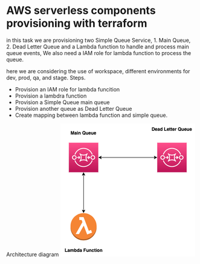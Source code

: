 # AWS serverless components provisioning with terraform

in this task we are provisioning two Simple Queue Service, 1. Main Queue, 2. Dead Letter Queue
and a Lambda function to handle and process main queue events, We also need a IAM role for lambda
function to process the queue.

here we are considering the use of workspace, different environments for dev, prod, qa, and stage.
Steps.
- Provision an IAM role for lambda funcition
- Provision a lambdra function
- Provision a Simple Queue main queue
- Provision another queue as Dead Letter Queue
- Create mapping between lambda function and simple queue.

Architecture diagram
![serverless components](sqs-lambda-serverless-1.png)
